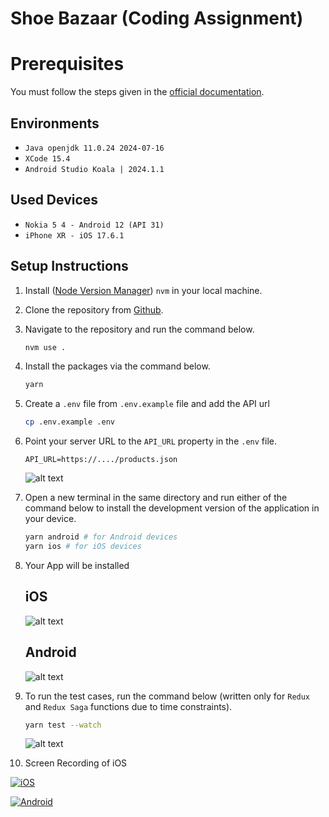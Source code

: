 # Shoe Bazaar (Coding Assignment)

# Prerequisites
You must follow the steps given in the [official documentation](https://reactnative.dev/docs/set-up-your-environment).

## Environments

- `Java openjdk 11.0.24 2024-07-16`
- `XCode 15.4`
- `Android Studio Koala | 2024.1.1`

## Used Devices
- `Nokia 5 4 - Android 12 (API 31)`
- `iPhone XR - iOS 17.6.1`

## Setup Instructions

1. Install ([Node Version Manager](https://github.com/nvm-sh/nvm)) `nvm` in your local machine.
2. Clone the repository from [Github](https://github.com/akmalahmed525/ECommerceApp).
3. Navigate to the repository and run the command below.
   ```sh
   nvm use .
   ```
4. Install the packages via the command below.
   ```sh
   yarn
   ```
5. Create a `.env` file from `.env.example` file and add the API url
   ```sh
   cp .env.example .env
   ```
6. Point your server URL to the `API_URL` property in the `.env` file.
   ```env
   API_URL=https://..../products.json
   ```
   ![alt text](docs/env.png)
7. Open a new terminal in the same directory and run either of the command below to install the development version of the application in your device.
   ```sh
   yarn android # for Android devices
   yarn ios # for iOS devices
   ```
8. Your App will be installed  
   
   iOS
   ---
   ![alt text](docs/ios.png)

   Android
   ---
   ![alt text](docs/android.png)

9. To run the test cases, run the command below (written only for `Redux` and `Redux Saga` functions due to time constraints).
   ```sh
   yarn test --watch
   ```

   ![alt text](docs/test-cases.png)

10. Screen Recording of iOS  
  
   [![iOS](./docs/thumbnail-ios.PNG)](https://youtu.be/ES4fyLz_Cko)

   [![Android](./docs/thumbnail-android.png)](https://youtu.be/jO0wkjApItw)

